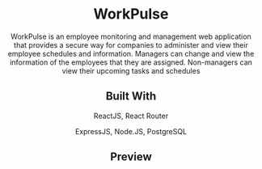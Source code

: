 <h1 align="center">WorkPulse</h1>

<p align="center">WorkPulse is an employee monitoring and management web application that provides a secure way for companies to administer and view their employee schedules and information. Managers can change and view the information of the employees that they are assigned. Non-managers can view their upcoming tasks and schedules</p>

<h2 align="center">Built With</h2>

<p align="center">ReactJS, React Router</p>

<p align="center">ExpressJS, Node.JS, PostgreSQL</p>

<h2 align="center">Preview</h2>
